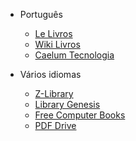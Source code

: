 - Português
  - [Le Livros](https://lelivros.love)
  - [Wiki Livros](https://pt.wikibooks.org/wiki/Wikilivros:P%C3%A1gina_principal)
  - [Caelum Tecnologia](https://www.caelum.com.br/apostilas)

- Vários idiomas

  - [Z-Library](https://b-ok.lat)
  - [Library Genesis](https://libgen.is)
  - [Free Computer Books](https://freecomputerbooks.com)
  - [PDF Drive](https://www.pdfdrive.com)
